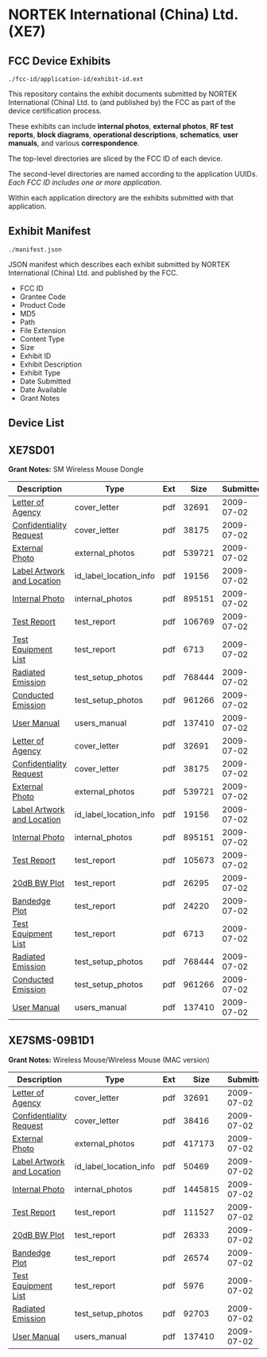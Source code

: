 # NORTEK International (China) Ltd. (XE7)
## FCC Device Exhibits

```
./fcc-id/application-id/exhibit-id.ext
```

This repository contains the exhibit documents submitted by NORTEK International (China) Ltd. to (and published by) the FCC as part of the device certification process.

These exhibits can include **internal photos**, **external photos**, **RF test reports**, **block diagrams**, **operational descriptions**, **schematics**, **user manuals**, and various **correspondence**.

The top-level directories are sliced by the FCC ID of each device.

The second-level directories are named according to the application UUIDs. *Each FCC ID includes one or more application.*

Within each application directory are the exhibits submitted with that application. 

## Exhibit Manifest

```
./manifest.json
```

JSON manifest which describes each exhibit submitted by NORTEK International (China) Ltd. and published by the FCC.

- FCC ID
- Grantee Code
- Product Code
- MD5
- Path
- File Extension
- Content Type
- Size
- Exhibit ID
- Exhibit Description
- Exhibit Type
- Date Submitted
- Date Available
- Grant Notes

## Device List
## XE7SD01
**Grant Notes:** SM Wireless Mouse Dongle

| Description | Type | Ext | Size | Submitted | Available |
| ----------- | ---- | --- | ---- | --------- | --------- |
| [Letter of Agency](XE7SD01/0104f098aed54bddead258e475457ff5/1132844.pdf) | cover_letter | pdf | 32691 | 2009-07-02 | 2009-07-02 |
| [Confidentiality Request](XE7SD01/0104f098aed54bddead258e475457ff5/1132845.pdf) | cover_letter | pdf | 38175 | 2009-07-02 | 2009-07-02 |
| [External Photo](XE7SD01/0104f098aed54bddead258e475457ff5/1132839.pdf) | external_photos | pdf | 539721 | 2009-07-02 | 2009-07-02 |
| [Label Artwork and Location](XE7SD01/0104f098aed54bddead258e475457ff5/1132842.pdf) | id_label_location_info | pdf | 19156 | 2009-07-02 | 2009-07-02 |
| [Internal Photo](XE7SD01/0104f098aed54bddead258e475457ff5/1132840.pdf) | internal_photos | pdf | 895151 | 2009-07-02 | 2009-07-02 |
| [Test Report](XE7SD01/0104f098aed54bddead258e475457ff5/1132836.pdf) | test_report | pdf | 106769 | 2009-07-02 | 2009-07-02 |
| [Test Equipment List](XE7SD01/0104f098aed54bddead258e475457ff5/1132846.pdf) | test_report | pdf | 6713 | 2009-07-02 | 2009-07-02 |
| [Radiated Emission](XE7SD01/0104f098aed54bddead258e475457ff5/1132837.pdf) | test_setup_photos | pdf | 768444 | 2009-07-02 | 2009-07-02 |
| [Conducted Emission](XE7SD01/0104f098aed54bddead258e475457ff5/1132838.pdf) | test_setup_photos | pdf | 961266 | 2009-07-02 | 2009-07-02 |
| [User Manual](XE7SD01/0104f098aed54bddead258e475457ff5/1132843.pdf) | users_manual | pdf | 137410 | 2009-07-02 | 2009-07-02 |
| [Letter of Agency](XE7SD01/12a62afb5e26bfd1fff17b82493abcf9/1132844.pdf) | cover_letter | pdf | 32691 | 2009-07-02 | 2009-07-02 |
| [Confidentiality Request](XE7SD01/12a62afb5e26bfd1fff17b82493abcf9/1132845.pdf) | cover_letter | pdf | 38175 | 2009-07-02 | 2009-07-02 |
| [External Photo](XE7SD01/12a62afb5e26bfd1fff17b82493abcf9/1132839.pdf) | external_photos | pdf | 539721 | 2009-07-02 | 2009-07-02 |
| [Label Artwork and Location](XE7SD01/12a62afb5e26bfd1fff17b82493abcf9/1132842.pdf) | id_label_location_info | pdf | 19156 | 2009-07-02 | 2009-07-02 |
| [Internal Photo](XE7SD01/12a62afb5e26bfd1fff17b82493abcf9/1132840.pdf) | internal_photos | pdf | 895151 | 2009-07-02 | 2009-07-02 |
| [Test Report](XE7SD01/12a62afb5e26bfd1fff17b82493abcf9/1132849.pdf) | test_report | pdf | 105673 | 2009-07-02 | 2009-07-02 |
| [20dB BW Plot](XE7SD01/12a62afb5e26bfd1fff17b82493abcf9/1132850.pdf) | test_report | pdf | 26295 | 2009-07-02 | 2009-07-02 |
| [Bandedge Plot](XE7SD01/12a62afb5e26bfd1fff17b82493abcf9/1132851.pdf) | test_report | pdf | 24220 | 2009-07-02 | 2009-07-02 |
| [Test Equipment List](XE7SD01/12a62afb5e26bfd1fff17b82493abcf9/1132846.pdf) | test_report | pdf | 6713 | 2009-07-02 | 2009-07-02 |
| [Radiated Emission](XE7SD01/12a62afb5e26bfd1fff17b82493abcf9/1132837.pdf) | test_setup_photos | pdf | 768444 | 2009-07-02 | 2009-07-02 |
| [Conducted Emission](XE7SD01/12a62afb5e26bfd1fff17b82493abcf9/1132838.pdf) | test_setup_photos | pdf | 961266 | 2009-07-02 | 2009-07-02 |
| [User Manual](XE7SD01/12a62afb5e26bfd1fff17b82493abcf9/1132843.pdf) | users_manual | pdf | 137410 | 2009-07-02 | 2009-07-02 |
## XE7SMS-09B1D1
**Grant Notes:** Wireless Mouse/Wireless Mouse (MAC version)

| Description | Type | Ext | Size | Submitted | Available |
| ----------- | ---- | --- | ---- | --------- | --------- |
| [Letter of Agency](XE7SMS-09B1D1/89f04f94186fb15d44c5d8659cd8a5c1/1132844.pdf) | cover_letter | pdf | 32691 | 2009-07-02 | 2009-07-02 |
| [Confidentiality Request](XE7SMS-09B1D1/89f04f94186fb15d44c5d8659cd8a5c1/1133507.pdf) | cover_letter | pdf | 38416 | 2009-07-02 | 2009-07-02 |
| [External Photo](XE7SMS-09B1D1/89f04f94186fb15d44c5d8659cd8a5c1/1133499.pdf) | external_photos | pdf | 417173 | 2009-07-02 | 2009-07-02 |
| [Label Artwork and Location](XE7SMS-09B1D1/89f04f94186fb15d44c5d8659cd8a5c1/1133504.pdf) | id_label_location_info | pdf | 50469 | 2009-07-02 | 2009-07-02 |
| [Internal Photo](XE7SMS-09B1D1/89f04f94186fb15d44c5d8659cd8a5c1/1133500.pdf) | internal_photos | pdf | 1445815 | 2009-07-02 | 2009-07-02 |
| [Test Report](XE7SMS-09B1D1/89f04f94186fb15d44c5d8659cd8a5c1/1133495.pdf) | test_report | pdf | 111527 | 2009-07-02 | 2009-07-02 |
| [20dB BW Plot](XE7SMS-09B1D1/89f04f94186fb15d44c5d8659cd8a5c1/1133496.pdf) | test_report | pdf | 26333 | 2009-07-02 | 2009-07-02 |
| [Bandedge Plot](XE7SMS-09B1D1/89f04f94186fb15d44c5d8659cd8a5c1/1133497.pdf) | test_report | pdf | 26574 | 2009-07-02 | 2009-07-02 |
| [Test Equipment List](XE7SMS-09B1D1/89f04f94186fb15d44c5d8659cd8a5c1/1133508.pdf) | test_report | pdf | 5976 | 2009-07-02 | 2009-07-02 |
| [Radiated Emission](XE7SMS-09B1D1/89f04f94186fb15d44c5d8659cd8a5c1/1133498.pdf) | test_setup_photos | pdf | 92703 | 2009-07-02 | 2009-07-02 |
| [User Manual](XE7SMS-09B1D1/89f04f94186fb15d44c5d8659cd8a5c1/1132843.pdf) | users_manual | pdf | 137410 | 2009-07-02 | 2009-07-02 |
